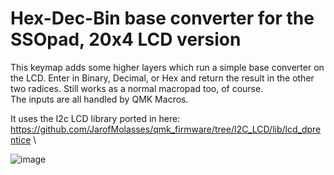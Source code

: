 # Hex-Dec-Bin base converter for the SSOpad, 20x4 LCD version
This keymap adds some higher layers which run a simple base converter on the LCD. Enter in Binary, Decimal, or Hex and return the result in the other two radices. Still works as a normal macropad too, of course.\
The inputs are all handled by QMK Macros.

It uses the I2c LCD library ported in here: https://github.com/JarofMolasses/qmk_firmware/tree/I2C_LCD/lib/lcd_dprentice \

![image](https://user-images.githubusercontent.com/33560291/103701613-2e292a00-4f5b-11eb-8cc5-206fa004af61.jpg)
